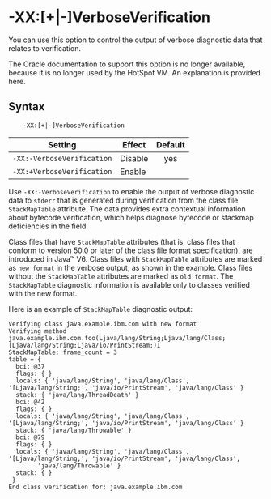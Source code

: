 <!--
* Copyright (c) 2017, 2021 IBM Corp. and others
*
* This program and the accompanying materials are made
* available under the terms of the Eclipse Public License 2.0
* which accompanies this distribution and is available at
* https://www.eclipse.org/legal/epl-2.0/ or the Apache
* License, Version 2.0 which accompanies this distribution and
* is available at https://www.apache.org/licenses/LICENSE-2.0.
*
* This Source Code may also be made available under the
* following Secondary Licenses when the conditions for such
* availability set forth in the Eclipse Public License, v. 2.0
* are satisfied: GNU General Public License, version 2 with
* the GNU Classpath Exception [1] and GNU General Public
* License, version 2 with the OpenJDK Assembly Exception [2].
*
* [1] https://www.gnu.org/software/classpath/license.html
* [2] http://openjdk.java.net/legal/assembly-exception.html
*
* SPDX-License-Identifier: EPL-2.0 OR Apache-2.0 OR GPL-2.0 WITH
* Classpath-exception-2.0 OR LicenseRef-GPL-2.0 WITH Assembly-exception
-->

# -XX:\[+|-\]VerboseVerification


You can use this option to control the output of verbose diagnostic data that relates to verification.

The Oracle documentation to support this option is no longer available, because it is no longer used by the HotSpot VM. An explanation is provided here.

## Syntax

        -XX:[+|-]VerboseVerification

| Setting                    | Effect  | Default                                                                            |
|----------------------------|---------|:----------------------------------------------------------------------------------:|
| `-XX:-VerboseVerification` | Disable | <i class="fa fa-check" aria-hidden="true"></i><span class="sr-only">yes</span> |
| `-XX:+VerboseVerification` | Enable  |                                                                                    |

Use  `-XX:-VerboseVerification` to enable the output of verbose diagnostic data to `stderr` that is generated during verification from the class file `StackMapTable` attribute. The data provides extra contextual information about bytecode verification, which helps diagnose bytecode or stackmap deficiencies in the field.

Class files that have `StackMapTable` attributes (that is, class files that conform to version 50.0 or later of the class file format specification), are introduced in Java&trade; V6. Class files with `StackMapTable` attributes are marked as `new format` in the verbose output, as shown in the example. Class files without the `StackMapTable` attributes are marked as `old format`. The `StackMapTable` diagnostic information is available only to classes verified with the new format.


Here is an example of `StackMapTable` diagnostic output:


```
Verifying class java.example.ibm.com with new format
Verifying method java.example.ibm.com.foo(Ljava/lang/String;Ljava/lang/Class;[Ljava/lang/String;Ljava/io/PrintStream;)I
StackMapTable: frame_count = 3
table = {
  bci: @37
  flags: { }
  locals: { 'java/lang/String', 'java/lang/Class', '[Ljava/lang/String;', 'java/io/PrintStream', 'java/lang/Class' }
  stack: { 'java/lang/ThreadDeath' }
  bci: @42
  flags: { }
  locals: { 'java/lang/String', 'java/lang/Class', '[Ljava/lang/String;', 'java/io/PrintStream', 'java/lang/Class' }
  stack: { 'java/lang/Throwable' }
  bci: @79
  flags: { }
  locals: { 'java/lang/String', 'java/lang/Class', '[Ljava/lang/String;', 'java/io/PrintStream', 'java/lang/Class',
        'java/lang/Throwable' }
  stack: { }
 }
End class verification for: java.example.ibm.com
```



<!-- ==== END OF TOPIC ==== xxverboseverification.md ==== -->
